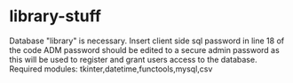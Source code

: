 # library-stuff
Database "library" is necessary.
Insert client side sql password in line 18 of the code
ADM password should be edited to a secure admin password as this will be used to register and grant users access to the database.
Required modules: tkinter,datetime,functools,mysql,csv